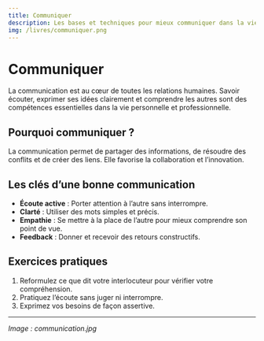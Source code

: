 ```yaml
---
title: Communiquer
description: Les bases et techniques pour mieux communiquer dans la vie personnelle et professionnelle.
img: /livres/communiquer.png
---
```


# Communiquer

La communication est au cœur de toutes les relations humaines. Savoir écouter, exprimer ses idées clairement et comprendre les autres sont des compétences essentielles dans la vie personnelle et professionnelle.

## Pourquoi communiquer ?

La communication permet de partager des informations, de résoudre des conflits et de créer des liens. Elle favorise la collaboration et l’innovation.

## Les clés d’une bonne communication

- **Écoute active** : Porter attention à l’autre sans interrompre.
- **Clarté** : Utiliser des mots simples et précis.
- **Empathie** : Se mettre à la place de l’autre pour mieux comprendre son point de vue.
- **Feedback** : Donner et recevoir des retours constructifs.

## Exercices pratiques

1. Reformulez ce que dit votre interlocuteur pour vérifier votre compréhension.
2. Pratiquez l’écoute sans juger ni interrompre.
3. Exprimez vos besoins de façon assertive.

---

_Image : communication.jpg_
